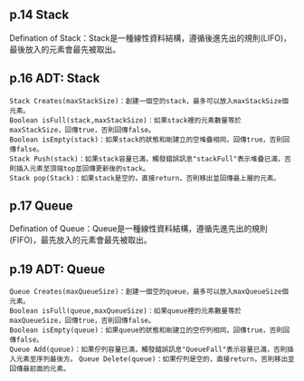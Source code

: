 ## p.14 Stack   

Defination of Stack：Stack是一種線性資料結構，遵循後進先出的規則(LIFO)，最後放入的元素會最先被取出。   

## p.16 ADT: Stack   

`Stack Creates(maxStackSize)：創建一個空的stack，最多可以放入maxStackSize個元素。`    
`Boolean isFull(stack,maxStackSize)：如果stack裡的元素數量等於maxStackSize，回傳true，否則回傳false。`   
`Boolean isEmpty(stack)：如果stack的狀態和剛建立的空堆疊相同，回傳true，否則回傳false。`   
`Stack Push(stack)：如果stack容量已滿，觸發錯誤訊息"stackFull"表示堆疊已滿，否則插入元素至頂端top並回傳更新後的stack。`   
`Stack pop(Stack)：如果stack是空的，直接return，否則移出並回傳最上層的元素。`   

## p.17 Queue    

Defination of Queue：Queue是一種線性資料結構，遵循先進先出的規則(FIFO)，最先放入的元素會最先被取出。   

## p.19 ADT: Queue    
`Queue Creates(maxQueueSize)：創建一個空的queue，最多可以放入maxQueueSize個元素。`   
`Boolean isFull(queue,maxQueueSize)：如果queue裡的元素數量等於maxQueueSize，回傳true，否則回傳false。`   
`Boolean isEmpty(queue)：如果queue的狀態和剛建立的空佇列相同，回傳true，否則回傳false。`   
`Queue Add(queue)：如果佇列容量已滿，觸發錯誤訊息"QueueFall"表示容量已滿，否則插入元素至序列最後方。`
`Queue Delete(queue)：如果佇列是空的，直接return，否則移出並回傳最前面的元素。`

